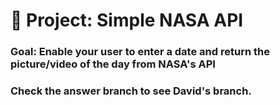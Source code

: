 # 🚀 Project: Simple NASA API

### Goal: Enable your user to enter a date and return the picture/video of the day from NASA's API

### Check the answer branch to see David's branch.

 
